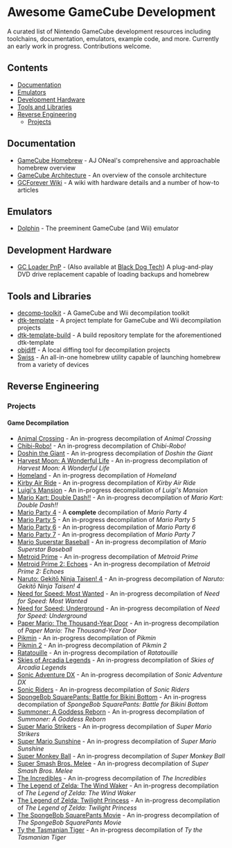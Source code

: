 # Awesome GameCube Development

A curated list of Nintendo GameCube development resources including toolchains, documentation, emulators, example code, and more. Currently an early work in progress. Contributions welcome.

## Contents

* [Documentation](#documentation)
* [Emulators](#emulators)
* [Development Hardware](#development-hardware)
* [Tools and Libraries](#tools-and-libraries)
* [Reverse Engineering](#reverse-engineering)
    * [Projects](#projects)

## Documentation

* [GameCube Homebrew](https://gchomebrew.com) - AJ ONeal's comprehensive and approachable homebrew overview
* [GameCube Architecture](https://www.copetti.org/writings/consoles/gamecube/) - An overview of the console architecture
* [GCForever Wiki](https://www.gc-forever.com/wiki/) - A wiki with hardware details and a number of how-to articles

## Emulators

* [Dolphin](https://dolphin-emu.org) - The preeminent GameCube (and Wii) emulator

## Development Hardware

* [GC Loader PnP](https://gc-loader.com) - (Also available at [Black Dog Tech](https://www.black-dog.tech)) A plug-and-play DVD drive replacement capable of loading backups and homebrew

## Tools and Libraries

* [decomp-toolkit](https://github.com/encounter/decomp-toolkit) - A GameCube and Wii decompilation toolkit
* [dtk-template](https://github.com/encounter/dtk-template) - A project template for GameCube and Wii decompilation projects
* [dtk-template-build](https://github.com/encounter/dtk-template-build) - A build repository template for the aforementioned dtk-template
* [objdiff](https://github.com/encounter/objdiff) - A local diffing tool for decompilation projects
* [Swiss](https://github.com/emukidid/swiss-gc) - An all-in-one homebrew utility capable of launching homebrew from a variety of devices

## Reverse Engineering

### Projects

#### Game Decompilation

* [Animal Crossing](https://github.com/acreteam/ac-decomp) - An in-progress decompilation of _Animal Crossing_
* [Chibi-Robo!](https://github.com/eavpsp/cbr_decomp) - An in-progress decompilation of _Chibi-Robo!_
* [Doshin the Giant](https://github.com/break-core/doshin-gc) - An in-progress decompilation of _Doshin the Giant_
* [Harvest Moon: A Wonderful Life](https://github.com/ChrisNonyminus/hmawl) - An in-progress decompilation of _Harvest Moon: A Wonderful Life_
* [Homeland](https://github.com/bttrdrgn/homeland) - An in-progress decompilation of _Homeland_
* [Kirby Air Ride](https://github.com/doldecomp/kar) - An in-progress decompilation of _Kirby Air Ride_
* [Luigi's Mansion](https://github.com/sage-of-mirrors/zmansion) - An in-progress decompilation of _Luigi's Mansion_
* [Mario Kart: Double Dash!!](https://github.com/SwareJonge/mkdd) - An in-progress decompilation of _Mario Kart: Double Dash!!_
* [Mario Party 4](https://github.com/mariopartyrd/marioparty4) - A **complete** decompilation of _Mario Party 4_
* [Mario Party 5](https://github.com/mariopartyrd/marioparty5) - An in-progress decompilation of _Mario Party 5_
* [Mario Party 6](https://github.com/mariopartyrd/marioparty6) - An in-progress decompilation of _Mario Party 6_
* [Mario Party 7](https://github.com/mariopartyrd/marioparty7) - An in-progress decompilation of _Mario Party 7_
* [Mario Superstar Baseball](https://github.com/roeming/mssbdecomp) - An in-progress decompilation of _Mario Superstar Baseball_
* [Metroid Prime](https://github.com/PrimeDecomp/prime) - An in-progress decompilation of _Metroid Prime_
* [Metroid Prime 2: Echoes](https://github.com/PrimeDecomp/echoes) - An in-progress decompilation of _Metroid Prime 2: Echoes_
* [Naruto: Gekitō Ninja Taisen! 4](https://github.com/doldecomp/gnt4) - An in-progress decompilation of _Naruto: Gekitō Ninja Taisen! 4_
* [Need for Speed: Most Wanted](https://github.com/dbalatoni13/nfsmw) - An in-progress decompilation of _Need for Speed: Most Wanted_
* [Need for Speed: Underground](https://github.com/dbalatoni13/nfsug) - An in-progress decompilation of _Need for Speed: Underground_
* [Paper Mario: The Thousand-Year Door](https://github.com/doldecomp/ttyd) - An in-progress decompilation of _Paper Mario: The Thousand-Year Door_
* [Pikmin](https://github.com/projectPiki/pikmin) - An in-progress decompilation of _Pikmin_
* [Pikmin 2](https://github.com/projectPiki/pikmin2) - An in-progress decompilation of _Pikmin 2_
* [Ratatouille](https://github.com/zounadecomp/ratdecomp) - An in-progress decompilation of _Ratatouille_
* [Skies of Arcadia Legends](https://github.com/rainchus/skiesofarcadialegends) - An in-progress decompilation of _Skies of Arcadia Legends_
* [Sonic Adventure DX](https://github.com/doldecomp/sadx) - An in-progress decompilation of _Sonic Adventure DX_
* [Sonic Riders](https://github.com/doldecomp/sonicriders) - An in-progress decompilation of _Sonic Riders_
* [SpongeBob SquarePants: Battle for Bikini Bottom](https://github.com/bfbbdecomp/bfbb) - An in-progress decompilation of _SpongeBob SquarePants: Battle for Bikini Bottom_
* [Summoner: A Goddess Reborn](https://github.com/Charlese2/sgr) - An in-progress decompilation of _Summoner: A Goddess Reborn_
* [Super Mario Strikers](https://github.com/yannicksuter/smstrikers-decomp) - An in-progress decompilation of _Super Mario Strikers_
* [Super Mario Sunshine](https://github.com/doldecomp/sms) - An in-progress decompilation of _Super Mario Sunshine_
* [Super Monkey Ball](https://github.com/camthesaxman/smb-decomp) - An in-progress decompilation of _Super Monkey Ball_
* [Super Smash Bros. Melee](https://github.com/doldecomp/melee) - An in-progress decompilation of _Super Smash Bros. Melee_
* [The Incredibles](https://github.com/seilweiss/incredibles) - An in-progress decompilation of _The Incredibles_
* [The Legend of Zelda: The Wind Waker](https://github.com/zeldaret/tww) - An in-progress decompilation of _The Legend of Zelda: The Wind Waker_
* [The Legend of Zelda: Twilight Princess](https://github.com/zeldaret/tp) - An in-progress decompilation of _The Legend of Zelda: Twilight Princess_
* [The SpongeBob SquarePants Movie](https://github.com/bfbbdecomp/tssm) - An in-progress decompilation of _The SpongeBob SquarePants Movie_
* [Ty the Tasmanian Tiger](https://github.com/1superchip/ty-decomp) - An in-progress decompilation of _Ty the Tasmanian Tiger_
